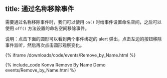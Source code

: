 title: 通过名称移除事件
---

需要通过名称移除事件时，我们可以使用 `on()` 时给事件设置命名空间，之后可以使用 `off()` 方法设置的命名空间移除事件。

说明：点击下面的圆形可以看到两个事件绑定的 alert 弹出，点击左边的按钮移除事件监听，然后再次点击圆形观察变化。


{% iframe /downloads/code/events/Remove_by_Name.html %}

{% include_code Konva Remove By Name Demo events/Remove_by_Name.html %}
